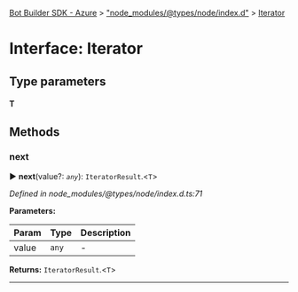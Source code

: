 [Bot Builder SDK - Azure](../README.md) > ["node_modules/@types/node/index.d"](../modules/_node_modules__types_node_index_d_.md) > [Iterator](../interfaces/_node_modules__types_node_index_d_.iterator.md)



# Interface: Iterator

## Type parameters
#### T 

## Methods
<a id="next"></a>

###  next

► **next**(value?: *`any`*): `IteratorResult`.<`T`>



*Defined in node_modules/@types/node/index.d.ts:71*



**Parameters:**

| Param | Type | Description |
| ------ | ------ | ------ |
| value | `any`   |  - |





**Returns:** `IteratorResult`.<`T`>





___



